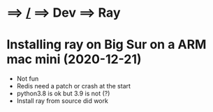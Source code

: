 # ==> [/](Blog) ==> Dev ==> Ray

# Installing ray on Big Sur on a ARM mac mini (2020-12-21)

- Not fun
- Redis need a patch or crash at the start
- python3.8 is ok but 3.9 is not (?)
- Install ray from source did work



